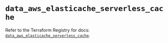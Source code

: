 # `data_aws_elasticache_serverless_cache`

Refer to the Terraform Registry for docs: [`data_aws_elasticache_serverless_cache`](https://registry.terraform.io/providers/hashicorp/aws/6.0.0/docs/data-sources/elasticache_serverless_cache).
